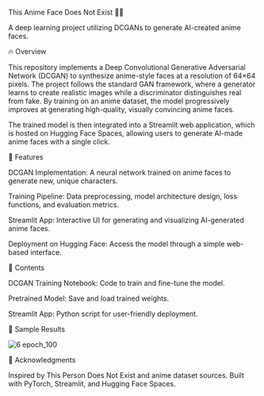 This Anime Face Does Not Exist 🎨🤖

A deep learning project utilizing DCGANs to generate AI-created anime faces.

🔥 Overview

This repository implements a Deep Convolutional Generative Adversarial Network (DCGAN) to synthesize anime-style faces at a resolution of 64×64 pixels. The project follows the standard GAN framework, where a generator learns to create realistic images while a discriminator distinguishes real from fake. By training on an anime dataset, the model progressively improves at generating high-quality, visually convincing anime faces.

The trained model is then integrated into a Streamlit web application, which is hosted on Hugging Face Spaces, allowing users to generate AI-made anime faces with a single click.

🚀 Features

DCGAN Implementation: A neural network trained on anime faces to generate new, unique characters.

Training Pipeline: Data preprocessing, model architecture design, loss functions, and evaluation metrics.

Streamlit App: Interactive UI for generating and visualizing AI-generated anime faces.

Deployment on Hugging Face: Access the model through a simple web-based interface.

📂 Contents

DCGAN Training Notebook: Code to train and fine-tune the model.

Pretrained Model: Save and load trained weights.

Streamlit App: Python script for user-friendly deployment.


📸 Sample Results

![6  epoch_100](https://github.com/user-attachments/assets/521e6646-fdd3-4e4e-b816-f6a3d75a020f)


📜 Acknowledgments

Inspired by This Person Does Not Exist and anime dataset sources. Built with PyTorch, Streamlit, and Hugging Face Spaces.


